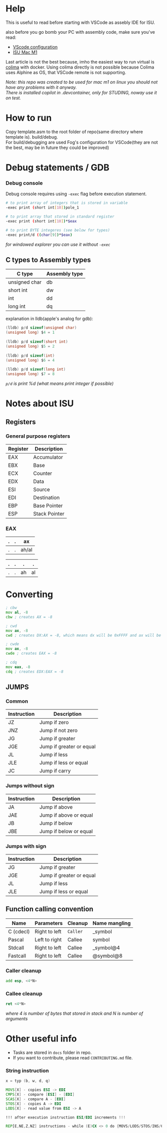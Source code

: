# Help
This is useful to read before starting with VSCode as assebly IDE for ISU.

also before you go bomb your PC with assembly code, make sure you've read:
- [VScode configuration](https://moodle.vut.cz/mod/book/view.php?id=217391&chapterid=13407)
- [ISU Mac M1](https://moodle.vut.cz/mod/book/view.php?id=217391&chapterid=13419)

Last article is not the best because, imho the easiest way to run virtual is [colima](https://github.com/abiosoft/colima) with docker. Using colima directly is not possible because Colima uses Alphine as OS, that VSCode remote is not supporting.

*Note: this repo was created to be used for mac m1*
*on linux you should not have any problems with it anyway.*  
*There is installed copilot in .devcontainer, only for STUDING, noway use it on test.*

# How to run
Copy template.asm to the root folder of repo(same directory where template is).
build/debug.  
For build/debugging are used Fog's configuration for VSCode(they are not the best, may be in future they could be improved) 

# Debug statements / GDB
### Debug console
Debug console requires using `-exec` flag before execution statement.

```bash
# to print array of integers that is stored in variable
-exec print (short int[10])pole_1

# to print array that stored in standard register
-exec print (short int[10])*$eax

# to print BYTE integeres (see below for types)
-exec print/d ((char[9])*$eax)
```


*for windowed explorer you can use it without `-exec`*

## C types to Assembly types
| C type        | Assembly type |
|---------------|---------------|
| unsigned char | db            |
| short int     | dw            |
| int           | dd            |
| long int      | dq            |

explanation in lldb(apple's analog for gdb):
```C
(lldb) p/d sizeof(unsigned char)
(unsigned long) $4 = 1
        
(lldb) p/d sizeof(short int)
(unsigned long) $5 = 2
        
(lldb) p/d sizeof(int)
(unsigned long) $6 = 4
        
(lldb) p/d sizeof(long int)
(unsigned long) $7 = 8
```
*`p/d` is print %d (what means print integer if possible)*

# Notes about ISU

## Registers
### General purpose registers
| Register | Description   |
|----------|---------------|
| EAX      | Accumulator   |
| EBX      | Base          |
| ECX      | Counter       |
| EDX      | Data          |
| ESI      | Source        |
| EDI      | Destination   |
| EBP      | Base Pointer  |
| ESP      | Stack Pointer |


### EAX
|  .  |  .  |  ax   |  
|:---:|:---:|:-----:|
|  .  |  .  | ah/al |


|  .  |  .  |  .  |  .  |
|:---:|:---:|:---:|:---:|
|  .  |  .  | ah  | al  |

# Converting
```asm
; cbw
mov al, -8
cbw ; creates AX = -8

; cwd
mov ax, -8
cwd ; creates DX:AX = -8, which means dx will be 0xFFFF and ax will be 0xFFF8

; cwde
mov ax, -8
cwde ; creates EAX = -8

; cdq
mov eax, -8
cdq ; creates EDX:EAX = -8
```


## JUMPS
### Common
| Instruction | Description              |
|-------------|--------------------------|
| JZ          | Jump if zero             |
| JNZ         | Jump if not zero         |
| JG          | Jump if greater          |
| JGE         | Jump if greater or equal |
| JL          | Jump if less             |
| JLE         | Jump if less or equal    |
| JC          | Jump if carry            |
    

### Jumps without sign
| Instruction | Description              |
|-------------|--------------------------|
| JA          | Jump if above            |
| JAE         | Jump if above or equal   |
| JB          | Jump if below            |
| JBE         | Jump if below or equal   |

### Jumps with sign
| Instruction | Description              |
|-------------|--------------------------|
| JG          | Jump if greater          |
| JGE         | Jump if greater or equal |
| JL          | Jump if less             |
| JLE         | Jump if less or equal    |


## Function calling convention

| Name      | Parameters    | Cleanup  | Name mangling |
|-----------|---------------|----------|---------------|
| C (cdecl) | Right to left | `Caller` | _symbol       |
| Pascal    | Left to right | Callee   | symbol        |
| Stdcall   | Right to left | Callee   | _symbol@4     |
| Fastcall  | Right to left | Callee   | @symbol@8     |


### Caller cleanup
```asm 
add esp, <4*N>
```

### Callee cleanup
```asm
ret <4*N>
```
*where 4 is number of bytes that stored in stack*
*and N is number of arguments*

# Other useful info
* Tasks are stored in `docs` folder in repo.
* If you want to contribute, please read `CONTRIBUTING.md` file.

### String instruction
```asm
x = typ (b, w, d, q)

MOVS[X] - copies ESI -> EDI
CMPS[X] - compare [ESI] - [EDI]
SCAS[X] - compare A - [EDI]
STOS[X] - copies A -> EDI
LODS[X] - read value from ESI -> A

!!! after execution instruction ESI/EDI increments !!!

REP[E,NE,Z,NZ] instructions - while (E)CX <> 0 do {MOVS/LODS/STOS/INS/OUTS};
```
